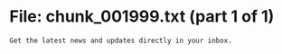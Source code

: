﻿# File: chunk_001999.txt (part 1 of 1)
```
Get the latest news and updates directly in your inbox.
```

